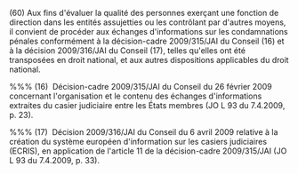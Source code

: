 (60) Aux fins d'évaluer la qualité des personnes exerçant une fonction de direction dans les entités assujetties ou les contrôlant par d'autres moyens, il convient de procéder aux échanges d'informations sur les condamnations pénales conformément à la décision-cadre 2009/315/JAI du Conseil (16) et à la décision 2009/316/JAI du Conseil (17), telles qu'elles ont été transposées en droit national, et aux autres dispositions applicables du droit national.

%%% (16)  Décision-cadre 2009/315/JAI du Conseil du 26 février 2009 concernant l'organisation et le contenu des échanges d'informations extraites du casier judiciaire entre les États membres (JO L 93 du 7.4.2009, p. 23).

%%% (17)  Décision 2009/316/JAI du Conseil du 6 avril 2009 relative à la création du système européen d'information sur les casiers judiciaires (ECRIS), en application de l'article 11 de la décision-cadre 2009/315/JAI (JO L 93 du 7.4.2009, p. 33).